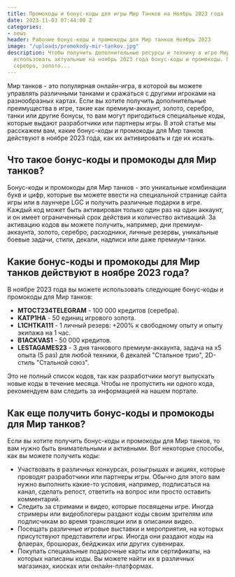 ```yaml
---
title: Промокоды и бонус-коды для игры Мир Танков на Ноябрь 2023 года
date: 2023-11-03 07:44:00 Z
categories:
- news
header: Рабочие бонус-коды и промокоды для Мир танков Ноябрь 2023
image: "/uploads/promokody-mir-tankov.jpg"
description: Чтобы получить дополнительные ресурсы и технику в игре Мир танков можете
  использовать актуальные на ноябрь 2023 года бонус-коды и промокоды. Премиум-аккаунт,
  серебро, золото...
---
```


Мир танков - это популярная онлайн-игра, в которой вы можете управлять различными танками и сражаться с другими игроками на разнообразных картах. Если вы хотите получить дополнительные преимущества в игре, такие как премиум-аккаунт, золото, серебро, танки или другие бонусы, то вам могут пригодиться специальные коды, которые выдают разработчики или партнеры игры. В этой статье мы расскажем вам, какие бонус-коды и промокоды для Мир танков действуют в ноябре 2023 года, как их активировать и где их искать.

## Что такое бонус-коды и промокоды для Мир танков?

Бонус-коды и промокоды для Мир танков - это уникальные комбинации букв и цифр, которые вы можете ввести на специальной странице сайта игры или в лаунчере LGC и получить различные подарки в игре. Каждый код может быть активирован только один раз на один аккаунт, и он имеет ограниченный срок действия и количество активаций. За активацию кодов вы можете получить, например, дни премиум-аккаунта, золото, серебро, расходники, личные резервы, уникальные боевые задачи, стили, декали, надписи или даже премиум-танки.

## Какие бонус-коды и промокоды для Мир танков действуют в ноябре 2023 года?

В ноябре 2023 года вы можете использовать следующие бонус-коды и промокоды для Мир танков:

- **MTOCT234TELEGRAM** - 100 000 кредитов (серебра).
- **KATP1HA** - 50 единиц игрового золота.
- **L1CHTKA111** - 1 личный резерв: +200% к свободному опыту и опыту экипажа на 1 час.
- **B1ACKVAS1** - 50 000 кредитов.
- **LESTAGAMES23** - 3 дня танкового премиум-аккаунта, задача на x5 опыта (5 раз) для любой техники, 6 декалей "Стальное трио", 2D-стиль "Стальной союз".

Это не полный список кодов, так как разработчики могут выпускать новые коды в течение месяца. Чтобы не пропустить ни одного кода, рекомендуем вам следить за информацией на нашем портале.

## Как еще получить бонус-коды и промокоды для Мир танков?

Если вы хотите получить бонус-коды и промокоды для Мир танков, то вам нужно быть внимательными и активными. Вот некоторые способы, как вы можете получить коды:

- Участвовать в различных конкурсах, розыгрышах и акциях, которые проводят разработчики или партнеры игры. Обычно для этого вам нужно выполнить какие-то условия, например, подписаться на канал, сделать репост, ответить на вопрос или просто оставить комментарий.
- Следить за стримами и видео, которые посвящены игре. Иногда стримеры или видеоблогеры раздают коды своим зрителям или подписчикам во время трансляции или в описании видео.
- Посещать различные игровые выставки и мероприятия, на которых присутствуют представители игры. Иногда они раздают коды на флаерах, брошюрах, бейджиках или других сувенирах.
- Покупать специальные подарочные карты или сертификаты, на которых написаны коды. Вы можете найти их в различных магазинах, киосках или онлайн-платформах.